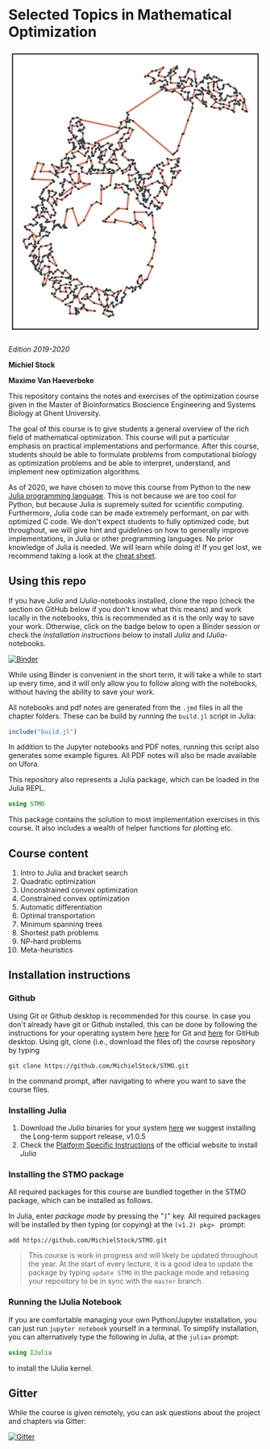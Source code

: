 # Selected Topics in Mathematical Optimization

![](totoro.png)

*Edition 2019-2020*

**Michiel Stock**

**Maxime Van Haeverbeke**

This repository contains the notes and exercises of the optimization course given in the Master of Bioinformatics Bioscience Engineering and Systems Biology at Ghent University.

The goal of this course is to give students a general overview of the rich field of mathematical optimization. This course will put a particular emphasis on practical implementations and performance. After this course, students should be able to formulate problems from computational biology as optimization problems and be able to interpret, understand, and implement new optimization algorithms.

As of 2020, we have chosen to move this course from Python to the new [Julia programming language](https://julialang.org/). This is not because we are too cool for Python, but because Julia is supremely suited for scientific computing. Furthermore, Julia code can be made extremely performant, on par with optimized C code. We don't expect students to fully optimized code, but throughout, we will give hint and guidelines on how to generally improve implementations, in Julia or other programming languages. No prior knowledge of Julia is needed. We will learn while doing it! If you get lost, we recommend taking a look at the [cheat sheet](https://juliadocs.github.io/Julia-Cheat-Sheet/).

## Using this repo

If you have *Julia* and *IJulia*-notebooks installed, clone the repo (check the section on GitHub below if you don't know what this means) and work locally in the notebooks, this is recommended as it is the only way to save your work. Otherwise, click on the badge below to open a Binder session or check the *installation instructions* below to install *Julia* and *IJulia*-notebooks.

[![Binder](https://mybinder.org/badge_logo.svg)](https://mybinder.org/v2/gh/MichielStock/STMO/master)

While using Binder is convenient in the short term, it will take a while to start up every time, and it will only allow you to follow along with the notebooks, without having the ability to save your work.

All notebooks and pdf notes are generated from the `.jmd` files in all the chapter folders. These can be build by running the `build.jl` script in Julia:

```julia
include("build.jl")
```

In addition to the Jupyter notebooks and PDF notes, running this script also generates some example figures. All PDF notes will also be made available on Ufora.

This repository also represents a Julia package, which can be loaded in the Julia REPL.

```julia
using STMO
```

This package contains the solution to most implementation exercises in this course. It also includes a wealth of helper functions for plotting etc.

## Course content

1. Intro to Julia and bracket search
2. Quadratic optimization
3. Unconstrained convex optimization
4. Constrained convex optimization
5. Automatic differentiation
6. Optimal transportation
7. Minimum spanning trees
8. Shortest path problems
9. NP-hard problems
10. Meta-heuristics


## Installation instructions

### Github

Using Git or Github desktop is recommended for this course. In case you don't already have git or Github installed, this can be done by following the instructions for your operating system here [here](https://git-scm.com/book/en/v2/Getting-Started-Installing-Git) for Git and [here](https://desktop.github.com/) for GitHub desktop. Using git, clone (i.e., download the files of) the course repository by typing
```
git clone https://github.com/MichielStock/STMO.git
```
In the command prompt, after navigating to where you want to save the course files.

### Installing Julia

1. Download the *Julia* binaries for your system [here](https://julialang.org/downloads/) we suggest installing the Long-term support release, v1.0.5
2. Check the [Platform Specific Instructions](https://julialang.org/downloads/platform.html) of the official website to install *Julia*

### Installing the STMO package

All required packages for this course are bundled together in the STMO package, which can be installed as follows.

In Julia, enter *package mode* by pressing the "`]`" key.  All required packages will be installed by then typing (or copying) at the `(v1.2) pkg> ` prompt:
```
add https://github.com/MichielStock/STMO.git
```

> This course is work in progress and will likely be updated throughout the year. At the start of every lecture, it is a good idea to update the package by typing `update STMO` in the package mode and rebasing your repository to be in sync with the `master` branch.

### Running the IJulia Notebook

If you are comfortable managing your own Python/Jupyter installation, you can just run `jupyter notebook` yourself in a terminal. To simplify installation, you can alternatively type the following in Julia, at the `julia>` prompt:
```julia
using IJulia
```
to install the IJulia kernel.

## Gitter

While the course is given remotely, you can ask questions about the project and chapters via Gitter:

[![Gitter](https://badges.gitter.im/STMOUGent/community.svg)](https://gitter.im/STMOUGent/community?utm_source=badge&utm_medium=badge&utm_campaign=pr-badge)
